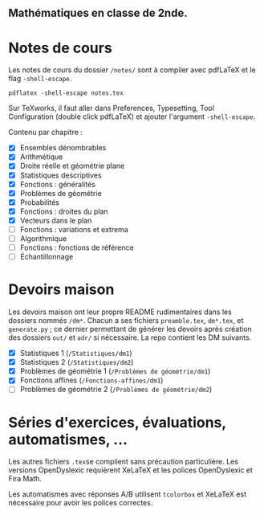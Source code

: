## Mathématiques en classe de 2nde.

# Notes de cours

Les notes de cours du dossier `/notes/` sont à compiler avec pdfLaTeX et le flag `-shell-escape`.

```
pdflatex -shell-escape notes.tex
```

Sur TeXworks, il faut aller dans Preferences, Typesetting, Tool Configuration (double click pdfLaTeX) et ajouter l'argument `-shell-escape`.

Contenu par chapitre :
- [x] Ensembles dénombrables
- [x] Arithmétique
- [x] Droite réelle et géométrie plane
- [x] Statistiques descriptives
- [x] Fonctions : généralités
- [x] Problèmes de géométrie
- [x] Probabilités
- [x] Fonctions : droites du plan
- [x] Vecteurs dans le plan
- [ ] Fonctions : variations et extrema
- [ ] Algorithmique
- [ ] Fonctions : fonctions de référence
- [ ] Échantillonnage

# Devoirs maison

Les devoirs maison ont leur propre README rudimentaires dans les dossiers nommés `/dm*`.
Chacun a ses fichiers `preamble.tex`, `dm*.tex`, et `generate.py` ; ce dernier permettant de générer les devoirs après création des dossiers `out/` et `adr/` si nécessaire.
La repo contient les DM suivants.
- [x] Statistiques 1 (`/Statistiques/dm1`)
- [x] Statistiques 2 (`/Statistiques/dm2`)
- [x] Problèmes de géométrie 1 (`/Problèmes de géométrie/dm1`)
- [x] Fonctions affines (`/Fonctions-affines/dm1`)
- [ ] Problèmes de géométrie 2 (`/Problèmes de géométrie/dm2`)

# Séries d'exercices, évaluations, automatismes, …

Les autres fichiers `.tex`se compilent sans précaution particulière. Les versions OpenDyslexic requièrent XeLaTeX et les polices OpenDyslexic et Fira Math.

Les automatismes avec réponses A/B utilisent ```tcolorbox``` et XeLaTeX est nécessaire pour avoir les polices correctes.
